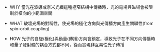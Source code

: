 
- WHY
  當光在波導或奈米光纖這種極窄結構中傳播時，光的電場與磁場會被限制於橫向的小範圍空間

- WHAT
  破壞光場的對稱性，使光場的極化方向與光傳播方向產生關聯性(from spin-orbit coupling)

- HOW
  光子的自旋(極化)與動量(傳播)方向會鎖定，導致光子在不同方向傳播時和量子發射體的耦合方式都不同，從而實現非互易性光子傳播
